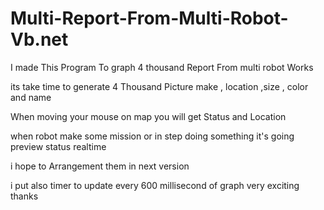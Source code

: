 # Multi-Report-From-Multi-Robot-Vb.net
I made This Program To graph 4 thousand Report From multi robot Works

its take time to generate 4 Thousand Picture make , location ,size , color and name

When moving your mouse on map you will get Status and Location

when robot make some mission or in step doing something it's going preview status realtime

i hope to Arrangement them in next version

i put also timer to update every 600 millisecond of graph very exciting
thanks

